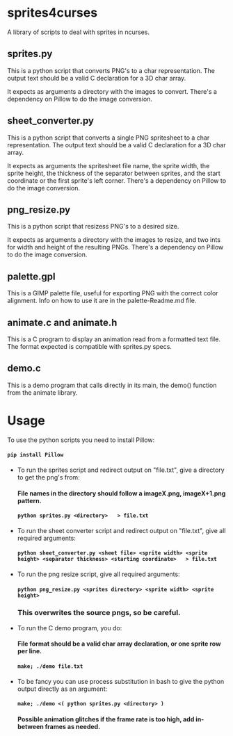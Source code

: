 # sprites4curses

A library of scripts to deal with sprites in ncurses.

## sprites.py

This is a python script that converts PNG's to a char representation.
The output text should be a valid C declaration for a 3D char array.

It expects as arguments a directory with the images to convert. 
There's a dependency on Pillow to do the image conversion.

## sheet_converter.py

This is a python script that converts a single PNG spritesheet to a char representation.
The output text should be a valid C declaration for a 3D char array.

It expects as arguments the spritesheet file name, the sprite width, the sprite height, the thickness of the separator between sprites, and the start coordinate or the first sprite's left corner. 
There's a dependency on Pillow to do the image conversion.

## png_resize.py

This is a python script that resizess PNG's to a desired size.

It expects as arguments a directory with the images to resize, and two ints for width and height of the resulting PNGs.
There's a dependency on Pillow to do the image conversion.

## palette.gpl

This is a GIMP palette file, useful for exporting PNG with the correct color alignment.
Info on how to use it are in the palette-Readme.md file.

## animate.c and animate.h

This is a C program to display an animation read from a formatted text file.
The format expected is compatible with sprites.py specs.

## demo.c

This is a demo program that calls directly in its main, the demo() function from the animate library.


# Usage

To use the python scripts you need to install Pillow:

#### `pip install Pillow`

+ To run the sprites script and redirect output on "file.txt", give a directory to get the png's from:

  #### File names in the directory should follow a imageX.png, imageX+1.png pattern.
  #### `python sprites.py <directory>   > file.txt`

+ To run the sheet converter script and redirect output on "file.txt", give all required arguments:

  #### `python sheet_converter.py <sheet file> <sprite width> <sprite height> <separator thickness> <starting coordinate>   > file.txt`

+ To run the png resize script, give all required arguments:

  #### `python png_resize.py <sprites directory> <sprite width> <sprite height>`
  ### This overwrites the source pngs, so be careful. 

+ To run the C demo program, you do:
  #### File format should be a valid char array declaration, or one sprite row per line.
  #### `make; ./demo file.txt`

+ To be fancy you can use process substitution in bash to give the python output directly as an argument:

  #### `make; ./demo <( python sprites.py <directory> )`
  #### Possible animation glitches if the frame rate is too high, add in-between frames as needed.
